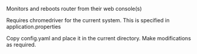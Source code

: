 Monitors and reboots router from their web console(s)

Requires chromedriver for the current system. This is specified in application.properties

Copy config.yaml and place it in the current directory. Make modifications as required.